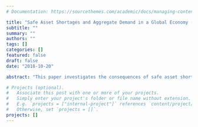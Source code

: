 ```yaml
---
# Documentation: https://sourcethemes.com/academic/docs/managing-content/

title: "Safe Asset Shortages and Aggregate Demand in a Global Economy (with Fernando Mendo)"
subtitle: ""
summary: ""
authors: ""
tags: []
categories: []
featured: false
draft: false
date: "2018-10-20"

abstract: "This paper investigates the consequences of safe asset shortages for aggregate economic activity in a global economy. We build a model with two countries (Home and Foreign) and emphasize two dimensions of heterogeneity: Home has (i) more developed financial markets and (ii) a smaller share of risk-averse agents compared to Foreign. Safe asset demand by Foreign causes a safety trap, i.e. a liquidity trap in the market for safe assets, which depresses output in both countries. Safe public debt provision expands economic activity in both countries, but the associated tax distortions are borne only by the issuing country. This externality results in the under-provision of safe public debt from a global point of view. Restricting international capital flows allows Home to avoid the safety trap but increases the interest rate paid on its debt and reduces the net interest income on its asset position. "

# Projects (optional).
#   Associate this post with one or more of your projects.
#   Simply enter your project's folder or file name without extension.
#   E.g. `projects = ["internal-project"]` references `content/project/deep-learning/index.md`.
#   Otherwise, set `projects = []`.
projects: []
---
```



